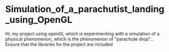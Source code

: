 # Simulation_of_a_parachutist_landing_using_OpenGL
Hi, my project using openGl, which is experimenting with a simulation of a physical phenomenon, which is the phenomenon of "parachute drop"...
Ensure that the libraries for the project are included
